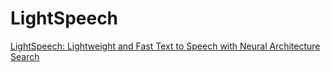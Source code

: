 # LightSpeech
[LightSpeech: Lightweight and Fast Text to Speech with Neural Architecture Search](https://arxiv.org/pdf/2102.04040)
